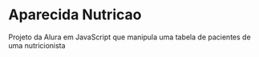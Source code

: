 # Aparecida Nutricao
 Projeto da Alura em JavaScript que manipula uma tabela de pacientes de uma nutricionista
